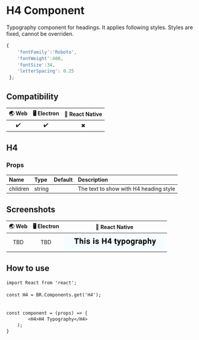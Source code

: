 
# H4 Component

Typography component for headings. It applies following styles. Styles are fixed, cannot be overriden.

```javascript
{
    'fontFamily':'Roboto',
    'fontWeight':400,
    'fontSize':34,
    'letterSpacing': 0.25
 };
```

## Compatibility

| 🌏 Web | 🖥 Electron | 📱 React Native |
| :----: | :---------: | :-------------: |
| ✔️     | ✔️         |  ✖             |

## H4

### Props

| Name     | Type      | Default | Description                |
| :------- | :-------- | :------ | :------------------------- |
| children | string |         | The text to show with H4 heading style

## Screenshots

| 🌏 Web | 🖥 Electron | 📱 React Native |
| :---: | :--------: | :------------: |
|   TBD  |    TBD   |  ![mobile image](./screenshots/H4.png)|

## How to use

```react
import React from 'react';

const H4 = BR.Components.get('H4');


const component = (props) => {
        <H4>H4 Typography</H4>
    );
}

```